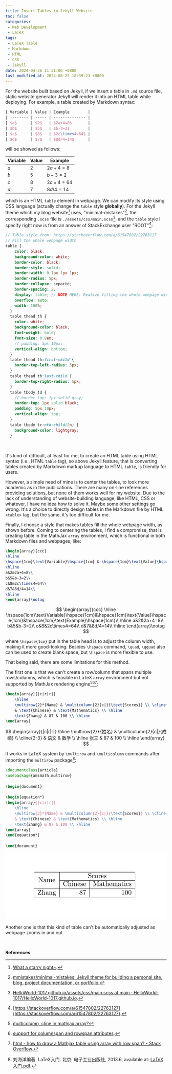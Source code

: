 ```yaml
---
title: Insert Tables in Jekyll Website
toc: false
categories:
 - Web Development
 - LaTeX
tags:
 - LaTeX Table
 - Markdown
 - HTML
 - CSS
 - Jekyll
date: 2024-04-26 11:31:06 +0800
last_modified_at: 2024-08-25 18:39:23 +0800
---
```


For the website built based on Jekyll, if we insert a table in `.md` source file, static website generator Jekyll will render it into an HTML table while deploying. For example, a table created by Markdown syntax: 

```latex
| Variable | Value | Example        |
| -------- | ----- | -------------- |
| $a$      | $2$   | $2a+4=8$       |
| $b$      | $5$   | $b-3=2$        |
| $c$      | $8$   | $2c\times4=64$ |
| $d$      | $7$   | $8d/4=14$      |
```

will be showed as follows:

| Variable | Value | Example        |
| -------- | ----- | -------------- |
| $a$      | $2$   | $2a+4=8$       |
| $b$      | $5$   | $b-3=2$        |
| $c$      | $8$   | $2c\times4=64$ |
| $d$      | $7$   | $8d/4=14$      |

which is an HTML `table` element in webpage. We can modify its style using CSS language (actually change the `table` style **globally**). For the Jekyll theme which my blog website[^1] uses, "minimal-mistakes"[^2], the corresponding `.scss` file is `./assets/css/main.scss`[^3], and the `table` style I specify right now is from an answer of StackExchange user "ROOT"[^4]:

```scss
// Table style from: https://stackoverflow.com/a/61547802/22763127
// Fill the whole webpage width
table {
    color: black;
    background-color: white;
    border-color: black;
    border-style: solid;
    border-width: 0 1px 1px 1px;
    border-radius: 5px;
    border-collapse: separte;
    border-spacing: 2;
    display: table; // NOTE HERE: Realize filling the whole webpage width.
    overflow: auto;
    width: 100%;
  }
  table thead th {
    color: white;
    background-color: black;
    font-weight: bold;
    font-size: 0.8em;
    // padding: 5px 10px;
    vertical-align: bottom;
  }
  table thead th:first-child {
    border-top-left-radius: 5px;
  }
  table thead th:last-child {
    border-top-right-radius: 5px;
  }
  table tbody td {
    // border-top: 1px solid gray;
    border-top: 1px solid black;
    padding: 5px 10px;
    vertical-align: top;
  }
  table tbody tr:nth-child(2n) {
    background-color: lightgray;
  }
```

<br>

It's kind of difficult, at least for me, to create an HTML table using HTML syntax (i.e., HTML `table` tag), so above Jekyll feature, that is converting tables created by Markdown markup language to HTML `table`, is friendly for users. 

However, a simple need of mine is to center the tables, to look more academic as in the publications. There are many on-line references providing solutions, but none of them works well for my website. Due to the lack of understanding of website-building language, like HTML, CSS or whatever, I have no idea how to solve it. Maybe some other settings go wrong. It's a choice to directly design tables in the Markdown file by HTML `<table>` tag, but the same, it's too difficult for me.

Finally, I choose a style that makes tables fill the whole webpage width, as shown before. Coming to centering the tables, I find a compromise, that is creating table in the MathJax `array` environment, which is functional in both Markdown files and webpages, like:

```latex
\begin{array}{ccc}
\hline
\hspace{1cm}\text{Variable}\hspace{1cm} & \hspace{1cm}\text{Value}\hspace{1cm} &\hspace{1cm}\text{Example}\hspace{1cm}\\ 
\hline
a&2&2a+4=8\\
b&5&b-3=2\\
c&8&2c\times4=64\\
d&7&8d/4=14\\
\hline
\end{array}\notag
```

$$
\begin{array}{ccc}
\hline
\hspace{1cm}\text{Variable}\hspace{1cm}&\hspace{1cm}\text{Value}\hspace{1cm}&\hspace{1cm}\text{Example}\hspace{1cm}\\ 
\hline
a&2&2a+4=8\\
b&5&b-3=2\\
c&8&2c\times4=64\\
d&7&8d/4=14\\
\hline
\end{array}\notag
$$

where `\hspace{1cm}` put in the table head is to adjust the column width, making it more good-looking. Besides `\hspace` command, `\quad`, `\qquad` also can be used to create blank space, but `\hspace` is more flexible to use. 

That being said, there are some limitations for this method. 

The first one is that we can't create a row/column that spans multiple rows/columns, which is feasible in LaTeX `array` environment but not supported by MathJax rendering engine[^5][^6][^8]:

```latex
\begin{array}{|c|r|r|}
	\hline
	\multirow{2}*{Name} & \multicolumn{2}{c|}{\text{Scores}} \\ \cline{2-3}
	& \text{Chinese} & \text{Mathematics} \\ \hline
	\text{Zhang} & 87 & 100 \\ \hline
\end{array}
```

$$
\begin{array}{|c|r|r|}
\hline
\multirow{2}*{姓名} &
\multicolumn{2}{c|}{成绩} \\ \cline{2-3}
& 语文 & 数学 \\ \hline
张三 & 87 & 100 \\ \hline
\end{array}
$$

<div class="notice--primary" markdown="1">


It works in LaTeX system by `\multirow` and `\multicolumn` commands after importing the `multirow` package[^7]:

```latex
\documentclass{article}
\usepackage{amsmath,multirow}

\begin{document}

\begin{equation*}
\begin{array}{|c|r|r|}
	\hline
	\multirow{2}*{Name} & \multicolumn{2}{c|}{\text{Scores}} \\ \cline{2-3}
	& \text{Chinese} & \text{Mathematics} \\ \hline
	\text{Zhang} & 87 & 100 \\ \hline
\end{array}
\end{equation*}

\end{document}
```

![image-20240426113640413](https://raw.githubusercontent.com/HelloWorld-1017/blog-images/main/imgs/202404261136654.png)

</div>

Another one is that this kind of table can't be automatically adjusted as webpage zooms in and out.

<br>

**References**

[^1]: [What a starry night~](https://helloworld-1017.github.io/).
[^2]: [mmistakes/minimal-mistakes: Jekyll theme for building a personal site, blog, project documentation, or portfolio.](https://github.com/mmistakes/minimal-mistakes)
[^3]: [HelloWorld-1017.github.io/assets/css/main.scss at main · HelloWorld-1017/HelloWorld-1017.github.io](https://github.com/HelloWorld-1017/HelloWorld-1017.github.io/blob/main/assets/css/main.scss).
[^4]: [https://stackoverflow.com/a/61547802/22763127](https://stackoverflow.com/a/61547802/22763127).

[^5]: [multicolumn, cline in mathjax array?](https://groups.google.com/g/mathjax-users/c/zjsFEPtcXMs)
[^6]: [support for columnspan and rowspan attributes](https://groups.google.com/g/mathjax-users/c/jD01t0ZBrJ8).
[^7]: 刘海洋编著. LaTeX入门. 北京: 电子工业出版社, 2013.6, available at: [LaTeX入门.pdf](https://yun.weicheng.men/Book/LaTeX%E5%85%A5%E9%97%A8.pdf).
[^8]: [html - how to draw a Mathjax table using array with row span? - Stack Overflow](https://stackoverflow.com/questions/65716016/how-to-draw-a-mathjax-table-using-array-with-row-span).
